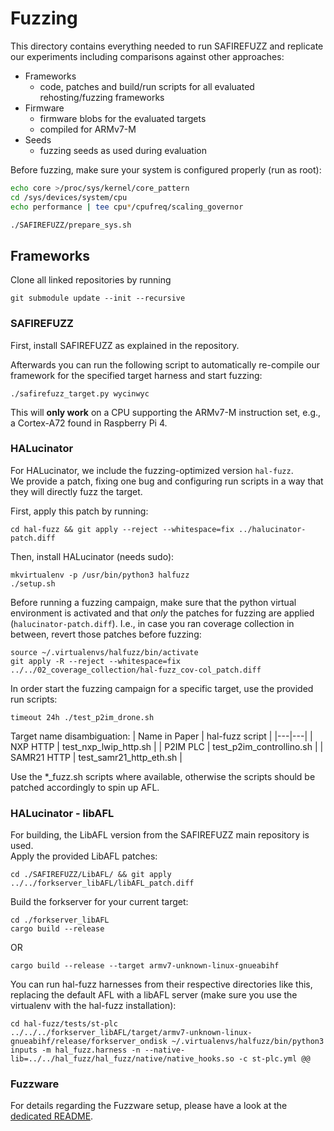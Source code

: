 # Fuzzing

This directory contains everything needed to run SAFIREFUZZ and replicate our experiments 
including comparisons against other approaches:

- Frameworks
    - code, patches and build/run scripts for all evaluated rehosting/fuzzing frameworks
- Firmware
    - firmware blobs for the evaluated targets 
    - compiled for ARMv7-M
- Seeds
    - fuzzing seeds as used during evaluation

Before fuzzing, make sure your system is configured properly (run as root):
```bash
echo core >/proc/sys/kernel/core_pattern
cd /sys/devices/system/cpu
echo performance | tee cpu*/cpufreq/scaling_governor

./SAFIREFUZZ/prepare_sys.sh
```

## Frameworks

Clone all linked repositories by running
```
git submodule update --init --recursive
```

### SAFIREFUZZ
First, install SAFIREFUZZ as explained in the repository.

Afterwards you can run the following script to automatically re-compile our framework for the specified target harness and start fuzzing:
```
./safirefuzz_target.py wycinwyc
```
This will **only work** on a CPU supporting the ARMv7-M instruction set, e.g., a Cortex-A72 found in Raspberry Pi 4.

### HALucinator
For HALucinator, we include the fuzzing-optimized version `hal-fuzz`.  
We provide a patch, fixing one bug and configuring run scripts in a way that they will directly fuzz the target.

First, apply this patch by running:
```
cd hal-fuzz && git apply --reject --whitespace=fix ../halucinator-patch.diff
```

Then, install HALucinator (needs sudo):
```
mkvirtualenv -p /usr/bin/python3 halfuzz
./setup.sh
```

Before running a fuzzing campaign, make sure that the python virtual environment is activated and that _only_ the patches for fuzzing are applied (`halucinator-patch.diff`).
I.e., in case you ran coverage collection in between, revert those patches before fuzzing:
```
source ~/.virtualenvs/halfuzz/bin/activate
git apply -R --reject --whitespace=fix ../../02_coverage_collection/hal-fuzz_cov-col_patch.diff
``` 

In order start the fuzzing campaign for a specific target, use the provided run scripts:
```
timeout 24h ./test_p2im_drone.sh
```

Target name disambiguation:
| Name in Paper | hal-fuzz script |
|---|---|
| NXP HTTP | test_nxp_lwip_http.sh |
| P2IM PLC | test_p2im_controllino.sh |
| SAMR21 HTTP  | test_samr21_http_eth.sh |

Use the *_fuzz.sh scripts where available, otherwise the scripts should be patched accordingly to spin up AFL.

### HALucinator - libAFL
For building, the LibAFL version from the SAFIREFUZZ main repository is used.  
Apply the provided LibAFL patches:
```
cd ./SAFIREFUZZ/LibAFL/ && git apply ../../forkserver_libAFL/libAFL_patch.diff
```
Build the forkserver for your current target:
```
cd ./forkserver_libAFL
cargo build --release
```
OR
```
cargo build --release --target armv7-unknown-linux-gnueabihf
```

You can run hal-fuzz harnesses from their respective directories like this, replacing the default AFL with a libAFL server (make sure you use the virtualenv with the hal-fuzz installation):
```
cd hal-fuzz/tests/st-plc
../../../forkserver_libAFL/target/armv7-unknown-linux-gnueabihf/release/forkserver_ondisk ~/.virtualenvs/halfuzz/bin/python3 inputs -m hal_fuzz.harness -n --native-lib=../../hal_fuzz/hal_fuzz/native/native_hooks.so -c st-plc.yml @@
```

### Fuzzware
For details regarding the Fuzzware setup, please have a look at the [dedicated README](./fuzzware/README.md).